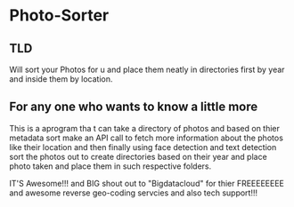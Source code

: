 # Photo-Sorter
## TLD 
Will sort your Photos for u and place them neatly in directories first by year and inside them by location.

## For any one who wants to know a little more

This is a aprogram tha t can take a directory of photos and based on thier metadata sort make an API call to fetch more information about the photos like their location and then finally using face detection and text detection sort the photos out to create directories based on their year and place photo taken and place them in such respective folders.


IT'S Awesome!!! and BIG shout out to "Bigdatacloud" for thier FREEEEEEEE and awesome reverse geo-coding servcies and also tech support!!!
